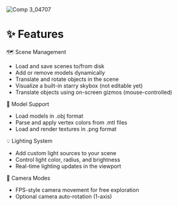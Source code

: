 ![Comp 3_04707](https://github.com/user-attachments/assets/f5a7732f-d721-4ab4-905e-7fe7646abe9a)

# ✨ Features
🗺️ Scene Management
- Load and save scenes to/from disk
- Add or remove models dynamically
- Translate and rotate objects in the scene
- Visualize a built-in starry skybox (not editable yet)
- Translate objects using on-screen gizmos (mouse-controlled)

🧱 Model Support
- Load models in .obj format
- Parse and apply vertex colors from .mtl files
- Load and render textures in .png format

💡 Lighting System
- Add custom light sources to your scene
- Control light color, radius, and brightness
- Real-time lighting updates in the viewport

🎥 Camera Modes
- FPS-style camera movement for free exploration
- Optional camera auto-rotation (1-axis)

